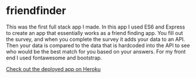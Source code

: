 # friendfinder

This was the first full stack app I made. In this app I used ES6 and Express to create an app that essentially works as a friend finding app. You fill out the survey,
and when you complete the survey it adds your data to an API. Then your data is compared to the data that is hardcoded into the API to see who would be the best match for you based on your answers.
For my front end I used fontawesome and bootstrap. 

  [Check out the deployed app on Heroku](https://sheltered-oasis-25688.herokuapp.com/)